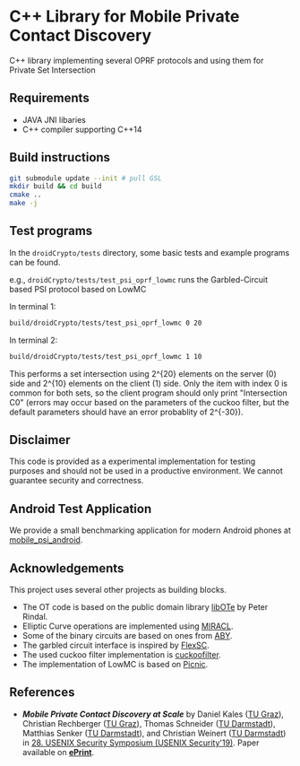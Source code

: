 # C++ Library for Mobile Private Contact Discovery

C++ library implementing several OPRF protocols and using them for Private Set Intersection

## Requirements

* JAVA JNI libaries
* C++ compiler supporting C++14


## Build instructions

```bash
git submodule update --init # pull GSL
mkdir build && cd build
cmake ..
make -j
```

## Test programs

In the `droidCrypto/tests` directory, some basic tests and example programs can be found.

e.g., `droidCrypto/tests/test_psi_oprf_lowmc` runs the Garbled-Circuit based PSI protocol based on LowMC

In terminal 1:
```bash
build/droidCrypto/tests/test_psi_oprf_lowmc 0 20
```

In terminal 2:

```bash
build/droidCrypto/tests/test_psi_oprf_lowmc 1 10
```

This performs a set intersection using 2^{20} elements on the server (0) side and 2^{10} elements on the client (1) side. Only the item with index 0 is common for both sets, so the client program should only print "Intersection C0" (errors may occur based on the parameters of the cuckoo filter, but the default parameters should have an error probablity of 2^{-30}).

## Disclaimer

This code is provided as a experimental implementation for testing purposes and should not be used in a productive environment. We cannot guarantee security and correctness.

## Android Test Application

We provide a small benchmarking application for modern Android phones at [mobile_psi_android](https://github.com/contact-discovery/mobile_psi_android).

## Acknowledgements

This project uses several other projects as building blocks.

* The OT code is based on the public domain library [libOTe](https://github.com/osu-crypto/libOTe) by Peter Rindal.
* Elliptic Curve operations are implemented using [MIRACL](https://github.com/miracl/MIRACL).
* Some of the binary circuits are based on ones from [ABY](https://github.com/encryptogroup/ABY).
* The garbled circuit interface is inspired by [FlexSC](https://github.com/wangxiao1254/FlexSC).
* The used cuckoo filter implementation is [cuckoofilter](https://github.com/efficient/cuckoofilter).
* The implementation of LowMC is based on [Picnic](https://github.com/IAIK/Picnic).


## References

 * **_Mobile Private Contact Discovery at Scale_** by Daniel Kales ([TU Graz](https://www.iaik.tugraz.at/content/about_iaik/people/kales_daniel/)), Christian Rechberger ([TU Graz](https://www.iaik.tugraz.at/content/about_iaik/people/rechberger_christian/)), Thomas Schneider ([TU Darmstadt](https://www.encrypto.de/tschneider)), Matthias Senker ([TU Darmstadt](https://www.encrypto.de/)), and Christian Weinert ([TU Darmstadt](https://www.encrypto.de/cweinert)) in [28. USENIX Security Symposium (USENIX Security'19)](https://www.usenix.org/conference/usenixsecurity19). Paper available on **[ePrint](https://eprint.iacr.org/2019/517)**.
